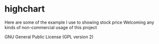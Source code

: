 # highchart
Here are some of the example I use to showing stock price
Welcoming any kinds of non-commercial usage of this project

GNU General Public License (GPL version 2)
